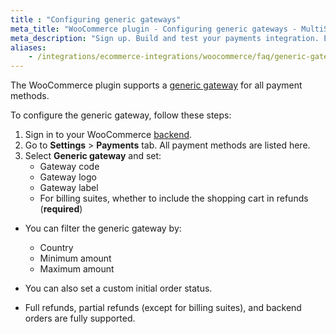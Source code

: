 ```yaml
---
title : "Configuring generic gateways"
meta_title: "WooCommerce plugin - Configuring generic gateways - MultiSafepay Docs"
meta_description: "Sign up. Build and test your payments integration. Explore our products and services. Use our API Reference, SDKs, and wrappers. Get support."
aliases:
    - /integrations/ecommerce-integrations/woocommerce/faq/generic-gateways/
---
```

The WooCommerce plugin supports a [generic gateway](/faq/general/generic-gateways/) for all payment methods. 

To configure the generic gateway, follow these steps:

1. Sign in to your WooCommerce [backend](/getting-started/glossary/#backend).
2. Go to **Settings** > **Payments** tab. All payment methods are listed here.
3. Select **Generic gateway** and set:
   * Gateway code
   * Gateway logo
   * Gateway label
   * For billing suites, whether to include the shopping cart in refunds (**required**)

- You can filter the generic gateway by:
  - Country
  - Minimum amount
  - Maximum amount

- You can also set a custom initial order status.

- Full refunds, partial refunds (except for billing suites), and backend orders are fully supported.
